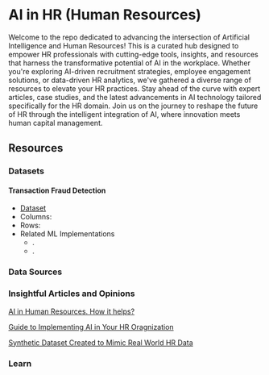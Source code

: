 # AI in HR (Human Resources)
Welcome to the repo dedicated to advancing the intersection of Artificial Intelligence and Human Resources! This is a curated hub designed to empower HR professionals with cutting-edge tools, insights, and resources that harness the transformative potential of AI in the workplace. Whether you're exploring AI-driven recruitment strategies, employee engagement solutions, or data-driven HR analytics, we've gathered a diverse range of resources to elevate your HR practices. Stay ahead of the curve with expert articles, case studies, and the latest advancements in AI technology tailored specifically for the HR domain. Join us on the journey to reshape the future of HR through the intelligent integration of AI, where innovation meets human capital management.
## Resources
### Datasets
#### Transaction Fraud Detection
* [Dataset]()
* Columns: 
* Rows: 
* Related ML Implementations
  * .
  * .
### Data Sources

### Insightful Articles and Opinions
[AI in Human Resources. How it helps?](https://resources.workable.com/tutorial/artificial-intelligence-in-human-resources)

[Guide to Implementing AI in Your HR Oragnization](https://www.gartner.com/en/human-resources/topics/artificial-intelligence-in-hr)

[Synthetic Dataset Created to Mimic Real World HR Data](https://www.kaggle.com/datasets/rhuebner/human-resources-data-set/data)
### Learn
